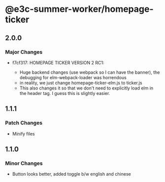# @e3c-summer-worker/homepage-ticker

## 2.0.0

### Major Changes

- f7cf317: HOMEPAGE TICKER VERSION 2 RC1:

  - Huge backend changes (use webpack so I can have the banner), the debugging for elm-webpack-loader was horrendous
  - in reality, we just change homepage-ticker-elm.js to ticker.js
  - This also changes it so that we don't need to explicitly load elm in the header tag. I guess this is slightly easier.

## 1.1.1

### Patch Changes

- Minify files

## 1.1.0

### Minor Changes

- Button looks better, added toggle b/w english and chinese
